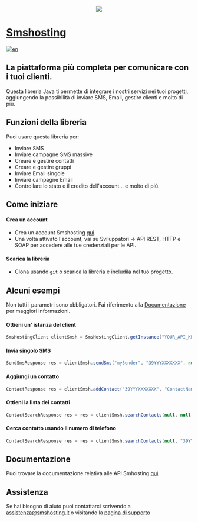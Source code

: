 <p align="center">
<img src=https://smshosting.s3.eu-west-3.amazonaws.com/cover-progetto.jpg>
</p>

# [Smshosting](https://www.smshosting.it)

[![en](https://img.shields.io/badge/lang-en-red.svg)](/README.en.md)

## La piattaforma più completa per comunicare con i tuoi clienti.

Questa libreria Java ti permette di integrare i nostri servizi nei tuoi progetti, aggiungendo la possibilità di inviare SMS, Email, gestire clienti e molto di più.

## Funzioni della libreria
Puoi usare questa libreria per:
- Inviare SMS
- Inviare campagne SMS massive
- Creare e gestire contatti
- Creare e gestire gruppi
- Inviare Email singole
- Inviare campagne Email
- Controllare lo stato e il credito dell'account... e molto di più.

## Come iniziare

#### Crea un account
- Crea un account Smshosting [qui](https://cloud.smshosting.it/sms/signupInit.ic).
- Una volta attivato l'account, vai su Sviluppatori -> API REST, HTTP e SOAP per accedere alle tue credenziali per le API.

#### Scarica la libreria

- Clona usando `git` o scarica la libreria e includila nel tuo progetto.

## Alcuni esempi

Non tutti i parametri sono obbligatori. Fai riferimento alla [Documentazione](https://help.smshosting.it/it/sms-rest-api) per maggiori informazioni.

#### Ottieni un' istanza del client
```java
SmsHostingClient clientSmsh = SmsHostingClient.getInstance("YOUR_API_KEY", "YOUR_SECRET_KEY"));
```

#### Invia singolo SMS 
```java
SendSmsResponse res = clientSmsh.sendSms("mySender", "39YYYXXXXXXX", null, "smsText", null, null, false, null, "AUTO");
```

#### Aggiungi un contatto
```java
ContactResponse res = clientSmsh.addContact("39YYYXXXXXXX", "ContactName", "ContactLastname", "contact@email.it", null, null, null);
```

#### Ottieni la lista dei contatti
```java
ContactSearchResponse res = res = clientSmsh.searchContacts(null, null, null, null, null, null, null);
```

#### Cerca contatto usando il numero di telefono
```java
ContactSearchResponse res = res = clientSmsh.searchContacts(null, "39YYYXXXXXXX", null, null, null, null, null);
```

## Documentazione
Puoi trovare la documentazione relativa alle API Smhosting [quì](https://help.smshosting.it/it/sms-rest-api)

## Assistenza
Se hai bisogno di aiuto puoi contattarci scrivendo a [assistenza@smshosting.it](mailto:assistenza@smshosting.it) o visitando la [pagina di supporto](https://www.smshosting.it/it/supporto-tecnico-e-commerciale)

